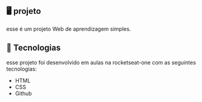 <p align="center">
</p>

## 🖥️ projeto

esse é um projeto Web de aprendizagem simples.

## 🚀 Tecnologias

esse projeto foi desenvolvido em aulas na rocketseat-one com as seguintes tecnologias:

- HTML
- CSS
- Github
